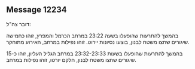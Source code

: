 ## Message 12234

דובר צה"ל:

בהמשך להתרעות שהופעלו בשעה 23:22 במרחב הכרמל והמפרץ, זוהו כחמישה שיגורים שחצו משטח לבנון, בוצעו נסיונות יירוט. זוהו נפילות במרחב, האירוע מתוחקר.

בהמשך להתרעות שהופעלו בשעות 23:32-23:33 במרחב הגליל העליון, זוהו כ-15 שיגורים שחצו משטח לבנון, חלקם יורטו, זוהו נפילות במרחב.

